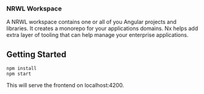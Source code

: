 ### NRWL Workspace
A NRWL workspace contains one or all of you Angular projects and libraries. It creates a monorepo for your applications domains. Nx helps add extra layer of tooling that can help manage your enterprise applications.

## Getting Started

```
npm install
npm start
```

This will serve the frontend on localhost:4200.
